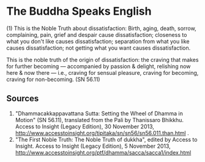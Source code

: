 # The Buddha Speaks English
(1) This is the Noble Truth about dissatisfaction: Birth, aging, death, sorrow, complaining, pain, grief and despair cause dissatisfaction; closeness to what you don't like causes dissatisfaction; separation from what you like causes dissatisfaction; not getting what you want causes dissatisfaction. 

This is the noble truth of the origin of dissatisfaction: the craving that makes for further becoming — accompanied by passion & delight, relishing now here & now there — i.e., craving for sensual pleasure, craving for becoming, craving for non-becoming.
(SN 56.11)

## Sources
1.  "Dhammacakkappavattana Sutta: Setting the Wheel of Dhamma in Motion" (SN 56.11), translated from the Pali by Thanissaro Bhikkhu. Access to Insight (Legacy Edition), 30 November 2013, http://www.accesstoinsight.org/tipitaka/sn/sn56/sn56.011.than.html .
2. "The First Noble Truth: The Noble Truth of dukkha", edited by Access to Insight. Access to Insight (Legacy Edition), 5 November 2013, http://www.accesstoinsight.org/ptf/dhamma/sacca/sacca1/index.html
